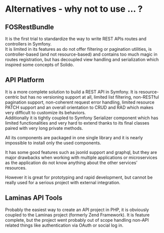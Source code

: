# Alternatives - why not to use ... ?

## FOSRestBundle

It is the first trial to standardize the way to write REST APIs routes and controllers in Symfony.  
It is limited in its features as do not offer filtering or pagination utilities, is controller-based 
(and not resource-based) and contains too much magic in routes registration, but has decoupled
view handling and serialization which inspired some concepts of Solido.

## API Platform

It is a more complete solution to build a REST API in Symfony. It is resource-centric but has
no versioning support at all, limited list filtering, non-RESTful pagination support, non-coherent request
error handling, limited resource PATCH support and an overall orientation to CRUD and RAD which makes very
difficult to customize its behaviors.  
Additionally it is tightly coupled to Symfony Serializer component which has limited functionalities and
very hard to extend thanks to its final classes paired with very long private methods.

All its components are packaged in one single library and it is nearly impossible to install only the used components.

It has some good features such as jsonld support and graphql, but they are major drawbacks when working
with multiple applications or microservices as the application do not know anything about the other services’ resources.

However it is great for prototyping and rapid development, but cannot be really used for a serious
project with external integration.

## Laminas API Tools

Probably the easiest way to create an API project in PHP, it is obviously coupled to the Laminas project
(formerly Zend Framework). It is feature complete, but the project went probably out of scope handling 
non-API related things like authentication via OAuth or social log in.
